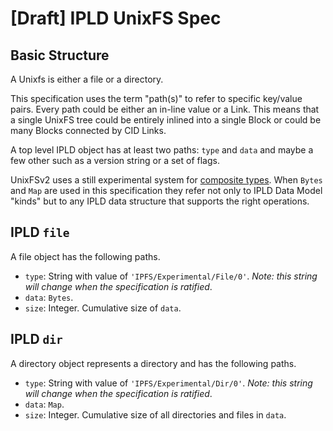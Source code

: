 # [Draft] IPLD UnixFS Spec

## Basic Structure

A Unixfs is either a file or a directory.

This specification uses the term "path(s)" to refer to specific key/value 
pairs. Every path could be either an in-line value or a Link. This means 
that a single UnixFS tree could be entirely inlined into a single Block or 
could be many Blocks connected by CID Links.

A top level IPLD object has at least two paths: `type` and `data`
and maybe a few other such as a version string or a set of flags.

UnixFSv2 uses a still experimental system for
[composite types](https://github.com/ipld/specs/pull/126). When `Bytes` 
and `Map` are used in this specification they refer not only to IPLD 
Data Model "kinds" but to any IPLD data structure that supports the
right operations.

## IPLD `file`

A file object has the following paths.

  - `type`: String with value of `'IPFS/Experimental/File/0'`. *Note: this string will change when the specification is ratified*.
  - `data`: `Bytes`.
  - `size`: Integer. Cumulative size of `data`.

## IPLD `dir`

A directory object represents a directory and has the following paths.

  - `type`: String with value of `'IPFS/Experimental/Dir/0'`. *Note: this string will change when the specification is ratified*. 
  - `data`: `Map`.
  - `size`: Integer. Cumulative size of all directories and files in `data`.

